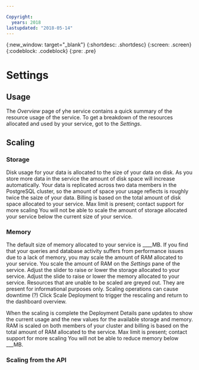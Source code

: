 ```yaml
---

Copyright:
  years: 2018
lastupdated: "2018-05-14"
---
```


{:new_window: target="_blank"}
{:shortdesc: .shortdesc}
{:screen: .screen}
{:codeblock: .codeblock}
{:pre: .pre}

# Settings

## Usage
The _Overview_ page of yhe service contains a quick summary of the resource usage of the service. To get a breakdown of the resources allocated and used by your service, got to the _Settings_.


## Scaling

### Storage
Disk usage for your data is allocated to the size of your data on disk. As you store more data in the service the amount of disk space will increase automatically. Your data is replicated across two data members in the PostgreSQL cluster, so the amount of space your usage reflects is roughly twice the saize of your data. Billing is based on the total amount of disk space allocated to your service.
Max limit is present; contact support for more scaling
You will not be able to scale the amount of storage allocated your service below the current size of your service.

### Memory
The default size of memory allocated to your service is ____MB. If you find that your queries and database activity suffers from performance issues due to a lack of memory, you may scale the amount of RAM allocated to your service. You scale the amount of RAM on the _Settings_ pane of the service.
Adjust the slider to raise or lower the storage allocated to your service.
Adjust the slide to raise or lower the memory allocated to your service.
Resources that are unable to be scaled are greyed out. They are present for informational purposes only. 
Scaling operations can cause downtime (?)
Click Scale Deployment to trigger the rescaling and return to the dashboard overview.

When the scaling is complete the Deployment Details pane updates to show the current usage and the new values for the available storage and memory. RAM is scaled on both members of your cluster and billing is based on the total amount of RAM allocated to the service.
Max limit is present; contact support for more scaling
You will not be able to reduce memory below ___MB.

### Scaling from the API






